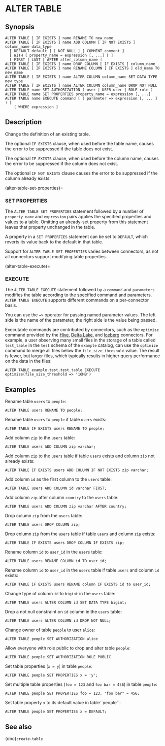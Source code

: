 # ALTER TABLE

## Synopsis

```text
ALTER TABLE [ IF EXISTS ] name RENAME TO new_name
ALTER TABLE [ IF EXISTS ] name ADD COLUMN [ IF NOT EXISTS ] column_name data_type
  [ DEFAULT default ] [ NOT NULL ] [ COMMENT comment ]
  [ WITH ( property_name = expression [, ...] ) ]
  [ FIRST | LAST | AFTER after_column_name ]
ALTER TABLE [ IF EXISTS ] name DROP COLUMN [ IF EXISTS ] column_name
ALTER TABLE [ IF EXISTS ] name RENAME COLUMN [ IF EXISTS ] old_name TO new_name
ALTER TABLE [ IF EXISTS ] name ALTER COLUMN column_name SET DATA TYPE new_type
ALTER TABLE [ IF EXISTS ] name ALTER COLUMN column_name DROP NOT NULL
ALTER TABLE name SET AUTHORIZATION ( user | USER user | ROLE role )
ALTER TABLE name SET PROPERTIES property_name = expression [, ...]
ALTER TABLE name EXECUTE command [ ( parameter => expression [, ... ] ) ]
    [ WHERE expression ]
```

## Description

Change the definition of an existing table.

The optional `IF EXISTS` clause, when used before the table name, causes the
error to be suppressed if the table does not exist.

The optional `IF EXISTS` clause, when used before the column name, causes the
error to be suppressed if the column does not exist.

The optional `IF NOT EXISTS` clause causes the error to be suppressed if the
column already exists.

(alter-table-set-properties)=
### SET PROPERTIES

The `ALTER TABLE SET PROPERTIES`  statement followed by a number of
`property_name` and `expression` pairs applies the specified properties and
values to a table. Omitting an already-set property from this statement leaves
that property unchanged in the table.

A property in a `SET PROPERTIES` statement can be set to `DEFAULT`, which
reverts its value back to the default in that table.

Support for `ALTER TABLE SET PROPERTIES` varies between
connectors, as not all connectors support modifying table properties.

(alter-table-execute)=
### EXECUTE

The `ALTER TABLE EXECUTE` statement followed by a `command` and
`parameters` modifies the table according to the specified command and
parameters. `ALTER TABLE EXECUTE` supports different commands on a
per-connector basis.

You can use the `=>` operator for passing named parameter values. The left side
is the name of the parameter, the right side is the value being passed.

Executable commands are contributed by connectors, such as the `optimize`
command provided by the [Hive](hive-alter-table-execute), [Delta
Lake](delta-lake-alter-table-execute), and
[Iceberg](iceberg-alter-table-execute) connectors. For example, a user observing
many small files in the storage of a table called `test_table` in the `test`
schema of the `example` catalog, can use the `optimize` command to merge all
files below the `file_size_threshold` value. The result is fewer, but larger
files, which typically results in higher query performance on the data in the
files:

```
ALTER TABLE example.test.test_table EXECUTE optimize(file_size_threshold => '16MB')
```

## Examples

Rename table `users` to `people`:

```
ALTER TABLE users RENAME TO people;
```

Rename table `users` to `people` if table `users` exists:

```
ALTER TABLE IF EXISTS users RENAME TO people;
```

Add column `zip` to the `users` table:

```
ALTER TABLE users ADD COLUMN zip varchar;
```

Add column `zip` to the `users` table if table `users` exists and column `zip`
not already exists:

```
ALTER TABLE IF EXISTS users ADD COLUMN IF NOT EXISTS zip varchar;
```

Add column `id` as the first column to the `users` table:

```
ALTER TABLE users ADD COLUMN id varchar FIRST;
```

Add column `zip` after column `country` to the `users` table:

```
ALTER TABLE users ADD COLUMN zip varchar AFTER country;
```

Drop column `zip` from the `users` table:

```
ALTER TABLE users DROP COLUMN zip;
```

Drop column `zip` from the `users` table if table `users` and column `zip`
exists:

```
ALTER TABLE IF EXISTS users DROP COLUMN IF EXISTS zip;
```

Rename column `id` to `user_id` in the `users` table:

```
ALTER TABLE users RENAME COLUMN id TO user_id;
```

Rename column `id` to `user_id` in the `users` table if table `users` and column
`id` exists:

```
ALTER TABLE IF EXISTS users RENAME column IF EXISTS id to user_id;
```

Change type of column `id` to `bigint` in the `users` table:

```
ALTER TABLE users ALTER COLUMN id SET DATA TYPE bigint;
```

Drop a not null constraint on `id` column in the `users` table:

```
ALTER TABLE users ALTER COLUMN id DROP NOT NULL;
```

Change owner of table `people` to user `alice`:

```
ALTER TABLE people SET AUTHORIZATION alice
```

Allow everyone with role public to drop and alter table `people`:

```
ALTER TABLE people SET AUTHORIZATION ROLE PUBLIC
```

Set table properties (`x = y`) in table `people`:

```
ALTER TABLE people SET PROPERTIES x = 'y';
```

Set multiple table properties (`foo = 123` and `foo bar = 456`) in
table `people`:

```
ALTER TABLE people SET PROPERTIES foo = 123, "foo bar" = 456;
```

Set table property `x` to its default value in table\`\`people\`\`:

```
ALTER TABLE people SET PROPERTIES x = DEFAULT;
```


## See also

{doc}`create-table`
